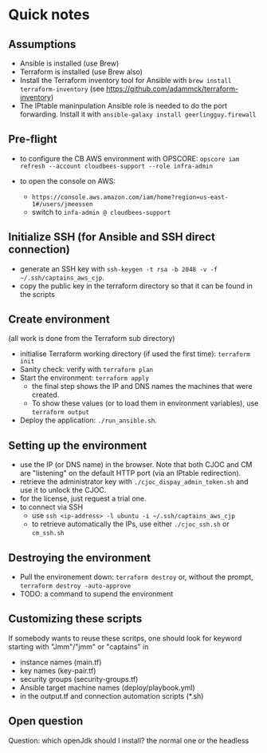 # Quick notes

## Assumptions
- Ansible is installed (use Brew)
- Terraform is installed (use Brew also)
- Install the Terraform inventory tool for Ansible with `brew install terraform-inventory` (see https://github.com/adammck/terraform-inventory)
- The IPtable maninpulation Ansible role is needed to do the port forwarding. Install it with `ansible-galaxy install geerlingguy.firewall`

## Pre-flight
- to configure the CB AWS environment with OPSCORE: `opscore iam refresh --account cloudbees-support --role infra-admin`

- to open the console on AWS:
  - `https://console.aws.amazon.com/iam/home?region=us-east-1#/users/jmeessen`
  - switch to `infa-admin @ cloudbees-support`

## Initialize SSH (for Ansible and SSH direct connection)
- generate an SSH key with `ssh-keygen -t rsa -b 2048 -v -f ~/.ssh/captains_aws_cjp`.
- copy the public key in the terraform directory so that it can be found in the scripts

## Create environment
(all work is done from the Terraform sub directory)
- initialise Terraform working directory (if used the first time): `terraform init`
- Sanity check: verify with `terraform plan`
- Start the environment: `terraform apply`
  - the final step shows the IP and DNS names the machines that were created.
  - To show these values (or to load them in environment variables), use `terraform output`
- Deploy the application: `./run_ansible.sh`. 

## Setting up the environment
- use the IP (or DNS name) in the browser. Note that both CJOC and CM are "listening" on the default HTTP port (via an IPtable redirection).
- retrieve the administrator key with `./cjoc_dispay_admin_token.sh` and use it to unlock the CJOC.
- for the license, just request a trial one.
- to connect via SSH
  - use `ssh <ip-address> -l ubuntu -i ~/.ssh/captains_aws_cjp`
  - to retrieve automatically the IPs, use either `./cjoc_ssh.sh` or `cm_ssh.sh`

## Destroying the environment
- Pull the environement down: `terraform destroy` or, without the prompt, `terraform destroy -auto-approve`
- TODO: a command to supend the environment

## Customizing these scripts
If somebody wants to reuse these scritps, one should look for keyword starting with "Jmm"/"jmm" or "captains" in
- instance names (main.tf)
- key names (key-pair.tf)
- security groups (security-groups.tf)
- Ansible target machine names (deploy/playbook.yml)
- in the output.tf and connection automation scripts (*.sh)

## Open question

Question: which openJdk should I install? the normal one or the headless
